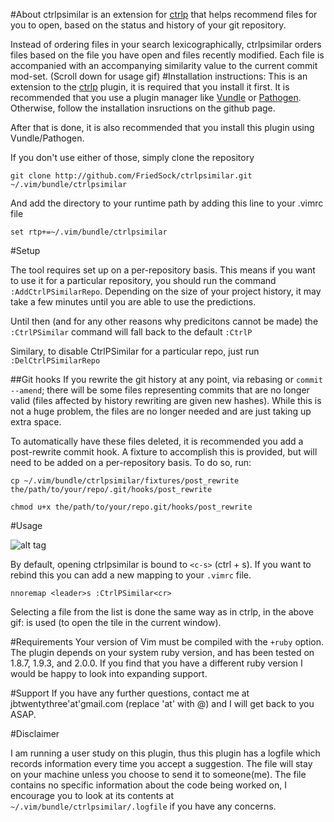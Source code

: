 
#About
ctrlpsimilar is an extension for [ctrlp](http://github.com/kien/ctrlp.vim) that helps recommend files for you to open, based on the status and history of your git repository.

Instead of ordering files in your search lexicographically,
ctrlpsimilar orders files based on the file you have open and files
recently modified. Each file is accompanied with an accompanying
similarity value to the current commit mod-set. (Scroll down for usage
gif)
#Installation instructions:
This is an extension to the [ctrlp](http://github.com/kien/ctrlp.vim) plugin, it is required that you install it first. It is recommended that you use a plugin manager like [Vundle](http://github.com/gmarik/Vundle.vim) or [Pathogen](http://github.com/tpope/vim-pathogen/). Otherwise, follow the installation insructions on the github page.

After that is done, it is also recommended that you install this plugin using Vundle/Pathogen.

If you don't use either of those, simply clone the repository

	git clone http://github.com/FriedSock/ctrlpsimilar.git ~/.vim/bundle/ctrlpsimilar

And add the directory to your runtime path by adding this line to your .vimrc file

	set rtp+=~/.vim/bundle/ctrlpsimilar

#Setup

The tool requires set up on a per-repository basis. This means if you
want to use it for a particular repository, you should run the command
`:AddCtrlPSimilarRepo`. Depending on the size of your project history,
it may take a few minutes until you are able to use the predictions.

Until then (and for any other reasons why predicitons cannot be made)
the `:CtrlPSimilar` command will fall back to the default `:CtrlP`

Similary, to disable CtrlPSimilar for a particular repo, just run `:DelCtrlPSimilarRepo`

##Git hooks
If you rewrite the git history at any point, via rebasing or `commit --amend`; there will be some files representing commits that are no longer valid (files affected by history rewriting are given new hashes). While this is not a huge problem, the files are no longer needed and are just taking up extra space.

To automatically have these files deleted, it is recommended you add a post-rewrite commit hook. A fixture to accomplish this is provided, but will need to be added on a per-repository basis. To do so, run:

	cp ~/.vim/bundle/ctrlpsimilar/fixtures/post_rewrite the/path/to/your/repo/.git/hooks/post_rewrite

	chmod u+x the/path/to/your/repo.git/hooks/post_rewrite


#Usage

![alt tag](https://raw.github.com/FriedSock/ctrlpsimilar/master/gifs/usingsimilar.gif)

By default, opening ctrlpsimilar is bound to  `<c-s>` (ctrl + s). If you want to rebind this you can add a new mapping to your `.vimrc` file.

	nnoremap <leader>s :CtrlPSimilar<cr>

Selecting a file from the list is done the same way as in ctrlp, in the
above gif: <enter> is used (to open the tile in the current window).

#Requirements
Your version of Vim must be compiled with the `+ruby` option. The plugin depends on your system ruby version, and has been tested on 1.8.7, 1.9.3, and 2.0.0. If you find that you have a different ruby version I would be happy to look into expanding support.

#Support
If you have any further questions, contact me at jbtwentythree'at'gmail.com (replace 'at' with @) and I will get back to you ASAP.

#Disclaimer

I am running a user study on this plugin, thus this plugin has a logfile which records information every time you accept a suggestion. The file will stay on your machine unless you choose to send it to someone(me). The file contains no specific information about the code being worked on, I encourage you to look at its contents at `~/.vim/bundle/ctrlpsimilar/.logfile` if you have any concerns.

